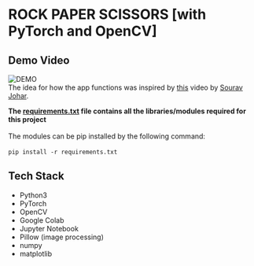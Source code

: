 # ROCK PAPER SCISSORS \[with PyTorch and OpenCV]
## Demo Video
![DEMO](demo.gif)
<br>
The idea for how the app functions was inspired by [this](https://www.youtube.com/watch?v=0uSA3xyXlwM) video by [Sourav Johar](https://github.com/SouravJohar).

**The [requirements.txt](requirements.txt) file contains all the libraries/modules required for this project**
<br>
<br>
The modules can be pip installed by the following command:
<br>
<br>
`pip install -r requirements.txt`

## Tech Stack
- Python3
- PyTorch
- OpenCV
- Google Colab
- Jupyter Notebook
- Pillow (image processing)
- numpy
- matplotlib
